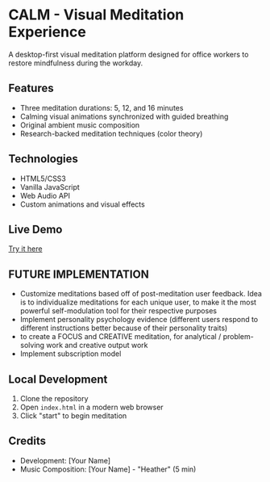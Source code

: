 # CALM - Visual Meditation Experience

A desktop-first visual meditation platform designed for office workers to restore mindfulness during the workday.

## Features
- Three meditation durations: 5, 12, and 16 minutes
- Calming visual animations synchronized with guided breathing
- Original ambient music composition
- Research-backed meditation techniques (color theory)

## Technologies
- HTML5/CSS3
- Vanilla JavaScript
- Web Audio API
- Custom animations and visual effects

## Live Demo
[Try it here](https://yourusername.github.io/calm-meditation/](https://ohtheirany.github.io/mycalm/))

## FUTURE IMPLEMENTATION
- Customize meditations based off of post-meditation user feedback. Idea is to individualize meditations for each unique user, to make it the most powerful self-modulation tool for their respective purposes
- Implement personality psychology evidence (different users respond to different instructions better because of their personality traits)
- to create a FOCUS and CREATIVE meditation, for analytical / problem-solving work and creative output work
- Implement subscription model

## Local Development
1. Clone the repository
2. Open `index.html` in a modern web browser
3. Click "start" to begin meditation

## Credits
- Development: [Your Name]
- Music Composition: [Your Name] - "Heather" (5 min)
